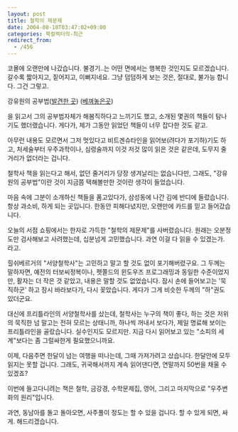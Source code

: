 ```yaml
---
layout: post
title: 철학의 제문제
date: 2004-08-18T03:47:02+09:00
categories: 북컬렉터의-최근
redirect_from:
  - /456
---
```


코몰에 오랜만에 나갔습니다. 불경기..는 어떤 면에서는 행복한 것인지도 모르겠습니다. 갈수록 짧아지고, 짙어지고, 이뻐지네요. 그냥 덤덤하게 보는 것은, 절대로, 불가능 합니다. 그건 그렇고.

강유원의 공부법(<a href="http://rubbersoul.egloos.com/pg/egloo_view.asp?srl=336460&amp;nid=rubbersoul" target="bb">발견한 곳</a>) (<a href="http://jinto.pe.kr/wiki/참고/강유원의공부법" target="aa">베껴놓은곳</a>)

을 읽고서 그의 공부법자체가 해봄직하다고 느끼기도 했고, 소개된 몇권의 책들이 탐나기도 했더랬습니다. 게다가, 제가 그동안 읽었던 책들이 너무 잡다한 것도 같고.

아무런 내용도 모르면서 그저 멋있다고 비트겐슈타인을 읽어보(려다가 포기하)기도 하고, 처세술부터 우주과학이나, 심령술까지 이것 저것 많이 읽은 것은 같은데, 도무지 줄거리가 없더라는 겁니다.

철학사 책을 읽는다고 해서, 없던 줄거리가 당장 생겨날리는 없습니다만, 그래도, "강유원의 공부법"이란 것이 지금쯤 택해볼만한 것이란 생각이 들었습니다.

마음 속에 그분이 소개하신 책들을 품고있다가, 삼성동에 나간 김에 반디에 들렀습니다. 항상 과소비, 하게 되는 곳입니다. 한동안 피해다녔지만, 오랜만에 카드를 믿고 들어갔습니다.

오늘의 서점 쇼핑에서는 한자로 가득한 "철학의 제문제"를 사버렸습니다. 원래는 오분정도만 검사해보고 사려했는데, 십분넘게 고민했습니다. 과연 이걸 다 읽을 수 있겠는가. 라고.

힐쉬베르거의 "서양철학사"는 고민하고 말고 할 것도 없이 포기해버렸구요. 그 두께는 말하자면, 예전의 터보씨정복이나, 펫쫄드의 윈도우즈 프로그래밍과 동일한 수준이었지만, 활자는 더 작은 것 같았고, 내용은 말할 것도 없었습니다. 잠시 손에 들어보고는 '묵직하군' 하고 잠시 바라보다가, 다시 꽂았습니다. 게다가 그게 비슷한 두께의 "하"권도 있더군요.

대신에 프리틀라인의 서양철학사를 샀는데, 철학사는 누구의 책이 좋다, 하는 것은 저위의 묵직한 넘 말고는 전혀 모르는 상태니까, 하나씩 꺼내서 보다가, 제일 명료해 보이는 프리틀라인을 골랐습니다. 실수인지도 모르지만. 지금 다시 읽어보고 있는 "소피의 세계"보다는 좀 그럴싸한게 필요했으니까요.

이제, 다음주면 한달이 넘는 여행을 떠나는데, 그때 가져가려고 샀습니다. 한달안에 모두 읽지는 못할 겁니다. 그래도, 귀국해서까지 계속 읽어댄다면, 연말까지 50번을 채울 수 있겠죠?

이번에 들고다니려는 책은 철학, 금강경, 수학문제집, 영어, 그리고 마지막으로 "우주변화의 원리"입니다.

과연, 동남아를 돌고 돌아오면, 사주풀이 정도는 할 수 있을 겁니다. 할 수 있게 되면, 싸게. 해드리겠습니다.
